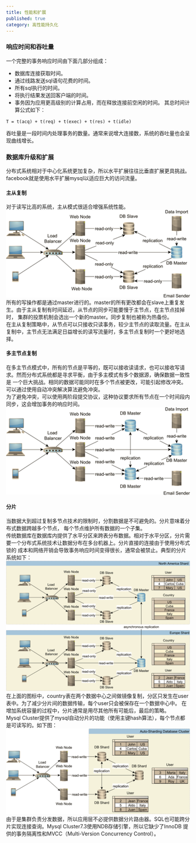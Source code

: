 ```yaml
---
title: 性能和扩展
published: true
category: 高性能持久化
---
```


### 响应时间和吞吐量
一个完整的事务响应时间由下面几部分组成：
* 数据库连接获取时间。
* 通过线路发送sql语句花费的时间。
* 所有sql执行的时间。
* 将执行结果发送回客户端的时间。 
* 事务因为应用更高级别的计算占用，而在释放连接前空闲的时间。
其总时间计算公式如下：
```
T = t(acq) + t(req) + t(exec) + t(res) + t(idle)
```

吞吐量是一段时间内处理事务的数量。通常来说增大连接数，系统的吞吐量也会呈现曲线增长。

### 数据库升级和扩展
分布式系统相对于中心化系统更加复杂，所以水平扩展往往比垂直扩展更具挑战。        
facebook就是使用水平扩展mysql以适应巨大的访问流量。        

#### 主从复制
对于读写比高的系统，主从模式很适合增强系统性能。        
![](/assets/high-performance-persistence/master-slave.png)      
所有的写操作都是通过master进行的。master的所有更改都会在slave上重复发生。由于主从复制有时间延迟，从节点的同步可能要慢于主节点，在主节点挂掉时，
集群的投票机制会选出一个新的master。同步复制也被称为热备份。       
在主从复制策略中，从节点可以只接收只读事务，较少主节点的读取流量。在主从复制中，主节点无法满足日益增长的读写流量时，多主节点复制时一个更好地选择。
#### 多主节点复制
在多主节点模式中，所有的节点是平等的，既可以接收读请求，也可以接收写请求。然而分布式系统都是寻求平衡，由于多主模式有多个数据源，确保数据一致性是
一个巨大挑战。相同的数据可能同时在多个节点被更改，可能引起修改冲突。可以通过使用自动冲突解决算法避免冲突。       
为了避免冲突，可以使用两阶段提交协议，这种协议要求所有节点在一个时间段内同步，这会增加事务的响应时间。     
![](/assets/high-performance-persistence/multi-master.png)      

#### 分片
当数据大到超过复制多节点技术的限制时，分割数据是不可避免的。分片意味着分布式数据跨越多个节点， 每个节点维护所有数据的一个子集。        
传统数据库在数据库内提供了水平分区来跨表分布数据。相对于水平分区，分片需要一个分布式系统技术让数据分布在多台机器上。分片直接的连接由于使用分布式锁的
成本和网络开销会导致事务响应时间变得很长，通常会被禁止。典型的分片系统如下：      
![](/assets/high-performance-persistence/sharding.png)      
在上面的图标中，country表在两个数据中心之间做镜像复制，分区只发生在user表中。为了减少分片间的数据传输，每个user只会被保存在一个数据中心中。
在增加系统容量的过程中，分片通常是用尽其他所有可能后，最后的策略。       
Mysql Cluster提供了mysql自动分片的功能（使用主键hash算法），每个节点都是可读写的。如下图：        
![](/assets/high-performance-persistence/mysql-sharding.png)        
由于是集群负责分发数据，所以应用层不必提供数据分片路由器。SQL也可能跨分片实现连接查询。Mysql Cluster7.3使用NDB存储引擎，所以它缺少了InnoDB
提供的事务隔离性和MVCC（Multi-Version Concurrency Control）。





